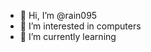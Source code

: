 - 👋 Hi, I’m @rain095
- 👀 I’m interested in computers
- 🌱 I’m currently learning 
 


<!---
rain095/rain095 is a ✨ special ✨ repository because its `README.md` (this file) appears on your GitHub profile.
You can click the Preview link to take a look at your changes.
--->
